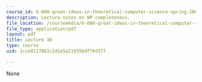 ```yaml
---
course_id: 6-080-great-ideas-in-theoretical-computer-science-spring-2008
description: Lecture notes on NP-completeness.
file_location: /coursemedia/6-080-great-ideas-in-theoretical-computer-science-spring-2008/1cce8117881c1d1e5a21935bdf76d377_lec10.pdf
file_type: application/pdf
layout: pdf
title: Lecture 10
type: course
uid: 1cce8117881c1d1e5a21935bdf76d377

---
```

None